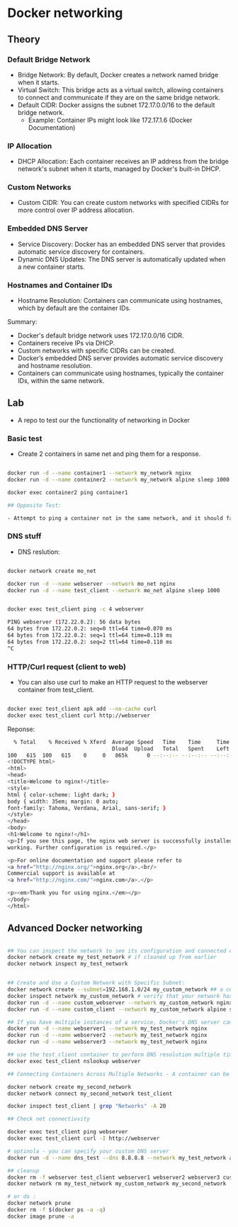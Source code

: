 # Docker networking


## Theory

### Default Bridge Network

- Bridge Network: By default, Docker creates a network named bridge when it starts.
- Virtual Switch: This bridge acts as a virtual switch, allowing containers to connect and communicate if they are on the same bridge network.
- Default CIDR: Docker assigns the subnet 172.17.0.0/16 to the default bridge network.
    - Example: Container IPs might look like 172.17.1.6​ (Docker Documentation)​ 

### IP Allocation

- DHCP Allocation: Each container receives an IP address from the bridge network's subnet when it starts, managed by Docker's built-in DHCP.

### Custom Networks

- Custom CIDR: You can create custom networks with specified CIDRs for more control over IP address allocation.

### Embedded DNS Server

- Service Discovery: Docker has an embedded DNS server that provides automatic service discovery for containers.
- Dynamic DNS Updates: The DNS server is automatically updated when a new container starts.

### Hostnames and Container IDs

- Hostname Resolution: Containers can communicate using hostnames, which by default are the container IDs.

Summary: 

- Docker's default bridge network uses 172.17.0.0/16 CIDR.
- Containers receive IPs via DHCP.
- Custom networks with specific CIDRs can be created.
- Docker’s embedded DNS server provides automatic service discovery and hostname resolution.
- Containers can communicate using hostnames, typically the container IDs, within the same network.

## Lab

- A repo to test our the functionality of networking in Docker

### Basic test

- Create 2 containers in same net and ping them for a response. 

```bash

docker run -d --name container1 --network my_network nginx
docker run -d --name container2 --network my_network alpine sleep 1000

docker exec container2 ping container1

## Opposite Test:

- Attempt to ping a container not in the same network, and it should fail to get a response.

```


### DNS stuff

- DNS reslution:

```bash

docker network create mo_net

docker run -d --name webserver --network mo_net nginx
docker run -d --name test_client --network mo_net alpine sleep 1000


docker exec test_client ping -c 4 webserver

PING webserver (172.22.0.2): 56 data bytes
64 bytes from 172.22.0.2: seq=0 ttl=64 time=0.070 ms
64 bytes from 172.22.0.2: seq=1 ttl=64 time=0.119 ms
64 bytes from 172.22.0.2: seq=2 ttl=64 time=0.110 ms
^C
```

### HTTP/Curl request (client to web)

- You can also use curl to make an HTTP request to the webserver container from test_client.

```bash

docker exec test_client apk add --no-cache curl
docker exec test_client curl http://webserver
```

Reponse:

```bash
  % Total    % Received % Xferd  Average Speed   Time    Time     Time  Current
                                 Dload  Upload   Total   Spent    Left  Speed
100   615  100   615    0     0   865k      0 --:--:-- --:--:-- --:--:--  600k
<!DOCTYPE html>
<html>
<head>
<title>Welcome to nginx!</title>
<style>
html { color-scheme: light dark; }
body { width: 35em; margin: 0 auto;
font-family: Tahoma, Verdana, Arial, sans-serif; }
</style>
</head>
<body>
<h1>Welcome to nginx!</h1>
<p>If you see this page, the nginx web server is successfully installed and
working. Further configuration is required.</p>

<p>For online documentation and support please refer to
<a href="http://nginx.org/">nginx.org</a>.<br/>
Commercial support is available at
<a href="http://nginx.com/">nginx.com</a>.</p>

<p><em>Thank you for using nginx.</em></p>
</body>
</html>
```

## Advanced Docker networking

```bash

## You can inspect the network to see its configuration and connected containers.
docker network create my_test_network # if cleaned up from earlier
docker network inspect my_test_network


## Create and Use a Custom Network with Specific Subnet:
docker network create --subnet=192.168.1.0/24 my_custom_network ## a custom network with the subnet 192.168.1.0/24
docker inspect network my_custom_network # verify that your network has your specified CIDR
docker run -d --name custom_webserver --network my_custom_network nginx
docker run -d --name custom_client --network my_custom_network alpine sleep 1000

## If you have multiple instances of a service, Docker's DNS server can round-robin between them
docker run -d --name webserver1 --network my_test_network nginx
docker run -d --name webserver2 --network my_test_network nginx
docker run -d --name webserver3 --network my_test_network nginx

## use the test_client container to perform DNS resolution multiple times
docker exec test_client nslookup webserver

## Connecting Containers Across Multiple Networks - A container can be connected to multiple networks

docker network create my_second_network
docker network connect my_second_network test_client

docker inspect test_client | grep "Networks" -A 20

## Check net connectivvity

docker exec test_client ping webserver
docker exec test_client curl -I http://webserver

# optinola - you can specify your custom DNS server
docker run -d --name dns_test --dns 8.8.8.8 --network my_test_network alpine sleep 1000

## cleanup
docker rm -f webserver test_client webserver1 webserver2 webserver3 custom_webserver custom_client dns_test
docker network rm my_test_network my_custom_network my_second_network

# or do :
docker network prune
docker rm -f $(docker ps -a -q)
docker image prune -a
```
